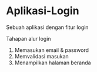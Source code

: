 # Aplikasi-Login
Sebuah aplikasi dengan fitur login

Tahapan alur login
1. Memasukan email & password
2. Memvalidasi masukan
3. Menampilkan halaman beranda
